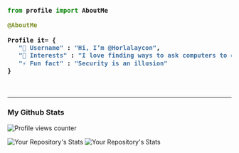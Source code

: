 <h3>

```python
from profile import AboutMe

@AboutMe

Profile it= {
   "👋 Username" : "Hi, I’m @Horlalaycon",
   "👀 Interests" : "I love finding ways to ask computers to do things they aren't supposed to do.",
   "⚡ Fun fact" : "Security is an illusion"
}

​
```
</h3>

------------------------------------------------------------------------------------
 ### My Github Stats
![Profile views counter](https://komarev.com/ghpvc/?username=Horlalaycon&color=brightgreen&style=plastic)


![Your Repository's Stats](https://github-readme-stats.vercel.app/api?username=Horlalaycon&show_icons=true)
![Your Repository's Stats](https://github-readme-stats.vercel.app/api/top-langs/?username=Horlalaycon&theme=blue-green)

<!---
Horlalaycon/Horlalaycon is a ✨ special ✨ repository because its `README.md` (this file) appears on your GitHub profile.
You can click the Preview link to take a look at your changes.
--->
